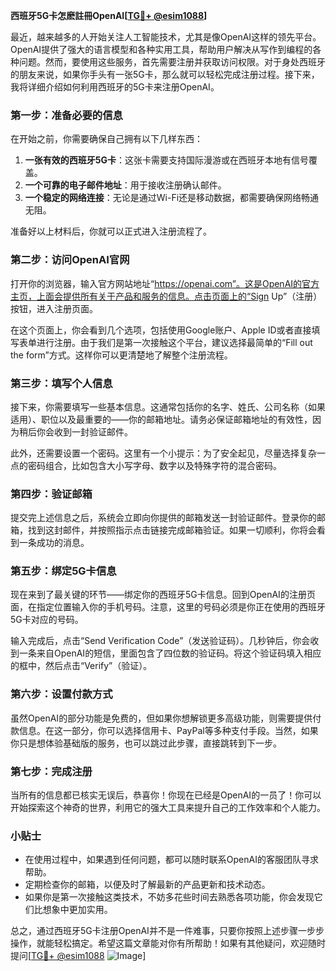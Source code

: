 **西班牙5G卡怎麽註冊OpenAI[[TG💪+ @esim1088](https://t.me/s/esim1088)]**

最近，越来越多的人开始关注人工智能技术，尤其是像OpenAI这样的领先平台。OpenAI提供了强大的语言模型和各种实用工具，帮助用户解决从写作到编程的各种问题。然而，要使用这些服务，首先需要注册并获取访问权限。对于身处西班牙的朋友来说，如果你手头有一张5G卡，那么就可以轻松完成注册过程。接下来，我将详细介绍如何利用西班牙的5G卡来注册OpenAI。

### 第一步：准备必要的信息

在开始之前，你需要确保自己拥有以下几样东西：

1. **一张有效的西班牙5G卡**：这张卡需要支持国际漫游或在西班牙本地有信号覆盖。
2. **一个可靠的电子邮件地址**：用于接收注册确认邮件。
3. **一个稳定的网络连接**：无论是通过Wi-Fi还是移动数据，都需要确保网络畅通无阻。

准备好以上材料后，你就可以正式进入注册流程了。

### 第二步：访问OpenAI官网

打开你的浏览器，输入官方网站地址“https://openai.com”。这是OpenAI的官方主页，上面会提供所有关于产品和服务的信息。点击页面上的“Sign Up”（注册）按钮，进入注册页面。

在这个页面上，你会看到几个选项，包括使用Google账户、Apple ID或者直接填写表单进行注册。由于我们是第一次接触这个平台，建议选择最简单的“Fill out the form”方式。这样你可以更清楚地了解整个注册流程。

### 第三步：填写个人信息

接下来，你需要填写一些基本信息。这通常包括你的名字、姓氏、公司名称（如果适用）、职位以及最重要的——你的邮箱地址。请务必保证邮箱地址的有效性，因为稍后你会收到一封验证邮件。

此外，还需要设置一个密码。这里有一个小提示：为了安全起见，尽量选择复杂一点的密码组合，比如包含大小写字母、数字以及特殊字符的混合密码。

### 第四步：验证邮箱

提交完上述信息之后，系统会立即向你提供的邮箱发送一封验证邮件。登录你的邮箱，找到这封邮件，并按照指示点击链接完成邮箱验证。如果一切顺利，你将会看到一条成功的消息。

### 第五步：绑定5G卡信息

现在来到了最关键的环节——绑定你的西班牙5G卡信息。回到OpenAI的注册页面，在指定位置输入你的手机号码。注意，这里的号码必须是你正在使用的西班牙5G卡对应的号码。

输入完成后，点击“Send Verification Code”（发送验证码）。几秒钟后，你会收到一条来自OpenAI的短信，里面包含了四位数的验证码。将这个验证码填入相应的框中，然后点击“Verify”（验证）。

### 第六步：设置付款方式

虽然OpenAI的部分功能是免费的，但如果你想解锁更多高级功能，则需要提供付款信息。在这一部分，你可以选择信用卡、PayPal等多种支付手段。当然，如果你只是想体验基础版的服务，也可以跳过此步骤，直接跳转到下一步。

### 第七步：完成注册

当所有的信息都已核实无误后，恭喜你！你现在已经是OpenAI的一员了！你可以开始探索这个神奇的世界，利用它的强大工具来提升自己的工作效率和个人能力。

### 小贴士

- 在使用过程中，如果遇到任何问题，都可以随时联系OpenAI的客服团队寻求帮助。
- 定期检查你的邮箱，以便及时了解最新的产品更新和技术动态。
- 如果你是第一次接触这类技术，不妨多花些时间去熟悉各项功能，你会发现它们比想象中更加实用。

总之，通过西班牙5G卡注册OpenAI并不是一件难事，只要你按照上述步骤一步步操作，就能轻松搞定。希望这篇文章能对你有所帮助！如果有其他疑问，欢迎随时提问[[TG💪+ @esim1088](https://t.me/s/esim1088) ![Image](https://i.postimg.cc/4NQfJmqS/Snipaste-2025-05-13-00-14-12.png)]